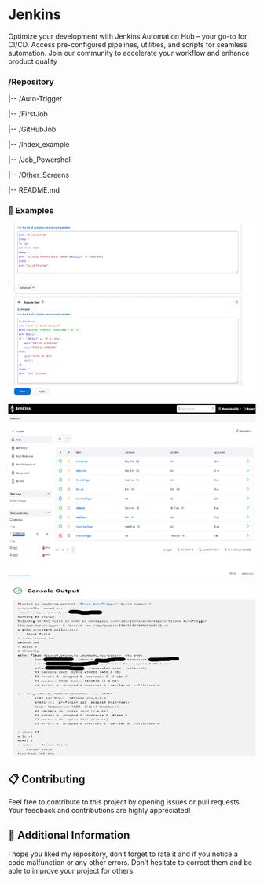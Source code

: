 # Jenkins
Optimize your development with Jenkins Automation Hub – your go-to for CI/CD. Access pre-configured pipelines, utilities, and scripts for seamless automation. Join our community to accelerate your workflow and enhance product quality
### /Repository

 |-- /Auto-Trigger

 |-- /FirstJob

 |-- /GitHubJob

 |-- /Index_example
       
 |-- /Job_Powershell
       
 |-- /Other_Screens
       
 |-- README.md

### 📝 Examples
<p><img src="https://github.com/MatveyGuralskiy/Jenkins/blob/main/Other_Screens/Script_Index.png?raw=true" style="height:350px; width:700px" /></p>
<p><img src="https://github.com/MatveyGuralskiy/Jenkins/blob/main/Other_Screens/Job-list.png?raw=true" style="height:350px; width:700px" /></p>
<p><img src="https://github.com/MatveyGuralskiy/Jenkins/blob/main/Auto-Trigger/Second-AutoTrigger.png?raw=true" style="height:350px; width:700px" /></p>

## 📋 Contributing
Feel free to contribute to this project by opening issues or pull requests. Your feedback and contributions are highly appreciated!
## 📢 Additional Information
I hope you liked my repository, don’t forget to rate it and if you notice a code malfunction or any other errors.
Don’t hesitate to correct them and be able to improve your project for others
